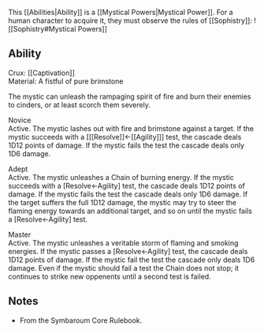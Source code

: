 This [[Abilities|Ability]] is a [[Mystical Powers|Mystical Power]]. For a human character to acquire it, they must observe the rules of [[Sophistry]]:
![[Sophistry#Mystical Powers]]
## Ability
Crux: [[Captivation]]<br>Material: A fistful of pure brimstone

The mystic can unleash the rampaging spirit of fire and burn their enemies to cinders, or at least scorch them severely.

Novice<br>Active. The mystic lashes out with fire and brimstone against a target. If the mystic succeeds with a \[[[Resolve]]←[[Agility]]\] test, the cascade deals 1D12 points of damage. If the mystic fails the test the cascade deals only 1D6 damage.

Adept<br>Active. The mystic unleashes a Chain of burning energy. If the mystic succeeds with a \[Resolve←Agility\] test, the cascade deals 1D12 points of damage. If the mystic fails the test the cascade deals only 1D6 damage. If the target suffers the full 1D12 damage, the mystic may try to steer the flaming energy towards an additional target, and so on until the mystic fails a \[Resolve←Agility\] test.

Master<br>Active. The mystic unleashes a veritable storm of flaming and smoking energies. If the mystic passes a \[Resolve←Agility\] test, the cascade deals 1D12 points of damage. If the mystic fail the test the cascade only deals 1D6 damage. Even if the mystic should fail a test the Chain does not stop; it continues to strike new oppenents until a second test is failed.
## Notes
* From the Symbaroum Core Rulebook.